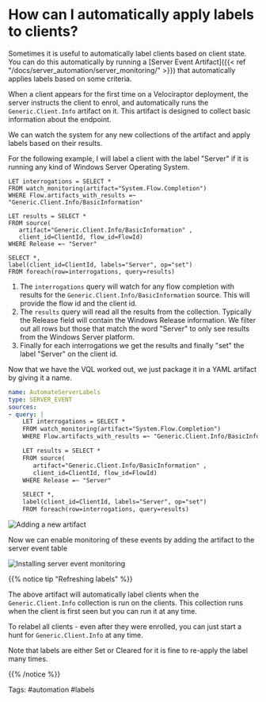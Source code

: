 # How can I automatically apply labels to clients?

Sometimes it is useful to automatically label clients based on client
state. You can do this automatically by running a [Server Event
Artifact]({{< ref "/docs/server_automation/server_monitoring/" >}})
that automatically applies labels based on some criteria.

When a client appears for the first time on a Velociraptor deployment,
the server instructs the client to enrol, and automatically runs the
`Generic.Client.Info` artifact on it. This artifact is designed to
collect basic information about the endpoint.

We can watch the system for any new collections of the artifact and
apply labels based on their results.

For the following example, I will label a client with the label
"Server" if it is running any kind of Windows Server Operating System.

```vql
LET interrogations = SELECT *
FROM watch_monitoring(artifact="System.Flow.Completion")
WHERE Flow.artifacts_with_results =~ "Generic.Client.Info/BasicInformation"

LET results = SELECT *
FROM source(
   artifact="Generic.Client.Info/BasicInformation" ,
   client_id=ClientId, flow_id=FlowId)
WHERE Release =~ "Server"

SELECT *,
label(client_id=ClientId, labels="Server", op="set")
FROM foreach(row=interrogations, query=results)
```

1. The `interrogations` query will watch for any flow completion with
   results for the `Generic.Client.Info/BasicInformation` source. This
   will provide the flow id and the client id.
2. The `results` query will read all the results from the
   collection. Typically the Release field will contain the Windows
   Release information. We filter out all rows but those that match
   the word "Server" to only see results from the Windows Server
   platform.
3. Finally for each interrogations we get the results and finally
   "set" the label "Server" on the client id.

Now that we have the VQL worked out, we just package it in a YAML
artifact by giving it a name.

```yaml
name: AutomateServerLabels
type: SERVER_EVENT
sources:
- query: |
    LET interrogations = SELECT *
    FROM watch_monitoring(artifact="System.Flow.Completion")
    WHERE Flow.artifacts_with_results =~ "Generic.Client.Info/BasicInformation"

    LET results = SELECT *
    FROM source(
       artifact="Generic.Client.Info/BasicInformation" ,
       client_id=ClientId, flow_id=FlowId)
    WHERE Release =~ "Server"

    SELECT *,
    label(client_id=ClientId, labels="Server", op="set")
    FROM foreach(row=interrogations, query=results)
```

![Adding a new artifact](artifact.png)

Now we can enable monitoring of these events by adding the artifact to
the server event table

![Installing server event monitoring](installing_event_monitoring.png)

{{% notice tip "Refreshing labels" %}}

The above artifact will automatically label clients when the `Generic.Client.Info` collection is run on the clients. This collection runs when the client is first seen but you can run it at any time.

To relabel all clients - even after they were enrolled, you can just
start a hunt for `Generic.Client.Info` at any time.

Note that labels are either Set or Cleared for it is fine to re-apply
the label many times.

{{% /notice %}}

Tags: #automation #labels

